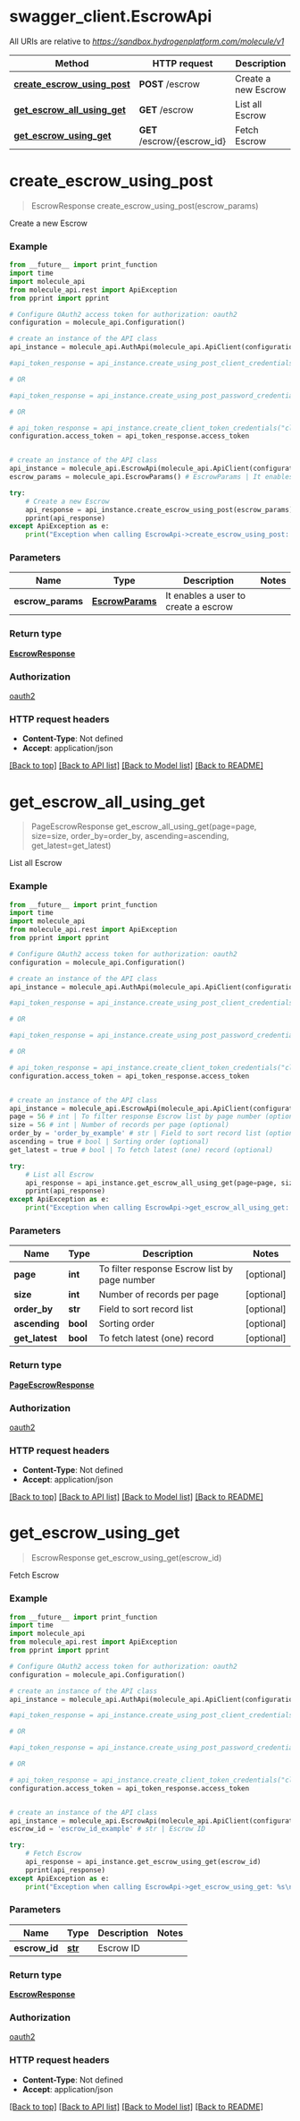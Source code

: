 # swagger_client.EscrowApi

All URIs are relative to *https://sandbox.hydrogenplatform.com/molecule/v1*

Method | HTTP request | Description
------------- | ------------- | -------------
[**create_escrow_using_post**](EscrowApi.md#create_escrow_using_post) | **POST** /escrow | Create a new Escrow
[**get_escrow_all_using_get**](EscrowApi.md#get_escrow_all_using_get) | **GET** /escrow | List all Escrow
[**get_escrow_using_get**](EscrowApi.md#get_escrow_using_get) | **GET** /escrow/{escrow_id} | Fetch Escrow


# **create_escrow_using_post**
> EscrowResponse create_escrow_using_post(escrow_params)

Create a new Escrow

### Example
```python
from __future__ import print_function
import time
import molecule_api
from molecule_api.rest import ApiException
from pprint import pprint

# Configure OAuth2 access token for authorization: oauth2
configuration = molecule_api.Configuration()

# create an instance of the API class
api_instance = molecule_api.AuthApi(molecule_api.ApiClient(configuration))

#api_token_response = api_instance.create_using_post_client_credentials("client_id", "password")

# OR

#api_token_response = api_instance.create_using_post_password_credentials("client_id","password", "username", "secret" )

# OR

# api_token_response = api_instance.create_client_token_credentials("client_id", "password", "client_token");
configuration.access_token = api_token_response.access_token


# create an instance of the API class
api_instance = molecule_api.EscrowApi(molecule_api.ApiClient(configuration))
escrow_params = molecule_api.EscrowParams() # EscrowParams | It enables a user to create a escrow

try:
    # Create a new Escrow
    api_response = api_instance.create_escrow_using_post(escrow_params)
    pprint(api_response)
except ApiException as e:
    print("Exception when calling EscrowApi->create_escrow_using_post: %s\n" % e)
```

### Parameters

Name | Type | Description  | Notes
------------- | ------------- | ------------- | -------------
 **escrow_params** | [**EscrowParams**](EscrowParams.md)| It enables a user to create a escrow | 

### Return type

[**EscrowResponse**](EscrowResponse.md)

### Authorization

[oauth2](../README.md#oauth2)

### HTTP request headers

 - **Content-Type**: Not defined
 - **Accept**: application/json

[[Back to top]](#) [[Back to API list]](../README.md#documentation-for-api-endpoints) [[Back to Model list]](../README.md#documentation-for-models) [[Back to README]](../README.md)

# **get_escrow_all_using_get**
> PageEscrowResponse get_escrow_all_using_get(page=page, size=size, order_by=order_by, ascending=ascending, get_latest=get_latest)

List all Escrow

### Example
```python
from __future__ import print_function
import time
import molecule_api
from molecule_api.rest import ApiException
from pprint import pprint

# Configure OAuth2 access token for authorization: oauth2
configuration = molecule_api.Configuration()

# create an instance of the API class
api_instance = molecule_api.AuthApi(molecule_api.ApiClient(configuration))

#api_token_response = api_instance.create_using_post_client_credentials("client_id", "password")

# OR

#api_token_response = api_instance.create_using_post_password_credentials("client_id","password", "username", "secret" )

# OR

# api_token_response = api_instance.create_client_token_credentials("client_id", "password", "client_token");
configuration.access_token = api_token_response.access_token


# create an instance of the API class
api_instance = molecule_api.EscrowApi(molecule_api.ApiClient(configuration))
page = 56 # int | To filter response Escrow list by page number (optional)
size = 56 # int | Number of records per page (optional)
order_by = 'order_by_example' # str | Field to sort record list (optional)
ascending = true # bool | Sorting order (optional)
get_latest = true # bool | To fetch latest (one) record (optional)

try:
    # List all Escrow
    api_response = api_instance.get_escrow_all_using_get(page=page, size=size, order_by=order_by, ascending=ascending, get_latest=get_latest)
    pprint(api_response)
except ApiException as e:
    print("Exception when calling EscrowApi->get_escrow_all_using_get: %s\n" % e)
```

### Parameters

Name | Type | Description  | Notes
------------- | ------------- | ------------- | -------------
 **page** | **int**| To filter response Escrow list by page number | [optional] 
 **size** | **int**| Number of records per page | [optional] 
 **order_by** | **str**| Field to sort record list | [optional] 
 **ascending** | **bool**| Sorting order | [optional] 
 **get_latest** | **bool**| To fetch latest (one) record | [optional] 

### Return type

[**PageEscrowResponse**](PageEscrowResponse.md)

### Authorization

[oauth2](../README.md#oauth2)

### HTTP request headers

 - **Content-Type**: Not defined
 - **Accept**: application/json

[[Back to top]](#) [[Back to API list]](../README.md#documentation-for-api-endpoints) [[Back to Model list]](../README.md#documentation-for-models) [[Back to README]](../README.md)

# **get_escrow_using_get**
> EscrowResponse get_escrow_using_get(escrow_id)

Fetch Escrow

### Example
```python
from __future__ import print_function
import time
import molecule_api
from molecule_api.rest import ApiException
from pprint import pprint

# Configure OAuth2 access token for authorization: oauth2
configuration = molecule_api.Configuration()

# create an instance of the API class
api_instance = molecule_api.AuthApi(molecule_api.ApiClient(configuration))

#api_token_response = api_instance.create_using_post_client_credentials("client_id", "password")

# OR

#api_token_response = api_instance.create_using_post_password_credentials("client_id","password", "username", "secret" )

# OR

# api_token_response = api_instance.create_client_token_credentials("client_id", "password", "client_token");
configuration.access_token = api_token_response.access_token


# create an instance of the API class
api_instance = molecule_api.EscrowApi(molecule_api.ApiClient(configuration))
escrow_id = 'escrow_id_example' # str | Escrow ID

try:
    # Fetch Escrow
    api_response = api_instance.get_escrow_using_get(escrow_id)
    pprint(api_response)
except ApiException as e:
    print("Exception when calling EscrowApi->get_escrow_using_get: %s\n" % e)
```

### Parameters

Name | Type | Description  | Notes
------------- | ------------- | ------------- | -------------
 **escrow_id** | [**str**](.md)| Escrow ID | 

### Return type

[**EscrowResponse**](EscrowResponse.md)

### Authorization

[oauth2](../README.md#oauth2)

### HTTP request headers

 - **Content-Type**: Not defined
 - **Accept**: application/json

[[Back to top]](#) [[Back to API list]](../README.md#documentation-for-api-endpoints) [[Back to Model list]](../README.md#documentation-for-models) [[Back to README]](../README.md)


